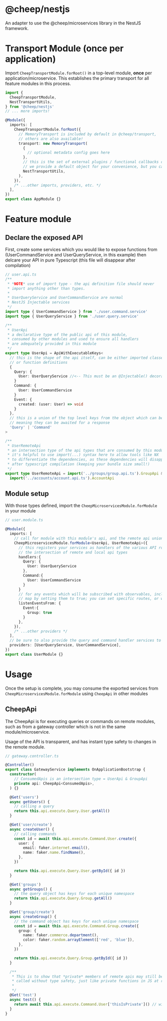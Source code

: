 # @cheep/nestjs

An adapter to use the @cheep/microservices library in the NestJS framework.

# Transport Module (once per application)

Import `CheepTransportModule.forRoot()` in a top-level module, **once** per application/microservice. This establishes the primary transport for all feature modules in this process.

```ts
import {
  CheepTransportModule,
  NestTransportUtils,
} from '@cheep/nestjs'
// ... more imports!

@Module({
  imports: [
    CheepTransportModule.forRoot({
      // MemoryTransport is included by default in @cheep/transport,
      // others are also available!
      transport: new MemoryTransport(
        {
          // optional metadata config goes here
        },
        // this is the set of external plugins / functional callbacks cheep will utilise
        // we provide a default object for your convenience, but you can override it
        NestTransportUtils,
      ),
    }),
    /* ...other imports, providers, etc. */
  ],
})
export class AppModule {}
```

# Feature module

## Declare the exposed API

First, create some services which you would like to expose functions from
(UserCommandService and UserQueryService, in this example)
then delcare your API in pure Typescript (this file will disappear after compilation)

```ts
// user.api.ts
/**
 * *NOTE* use of import type - the api definition file should never
 * import anything other than types.
 *
 * UserQueryService and UserCommandService are normal
 * NestJS Injectable services
 */
import type { UserCommandService } from './user.command.service'
import type { UserQueryService } from './user.query.service'

/**
 * UserApi
 * a declarative type of the public api of this module,
 * consumed by other modules and used to ensure all handlers
 * are adequately provided in this module
 */
export type UserApi = ApiWithExecutableKeys<
  // this is the shape of the api itself, can be either imported classes
  // or function definitions
  {
    Query: {
      User: UserQueryService //<-- This must be an @Injectable() decorated class!
    }
    Command: {
      User: UserCommandService
    }
    Event: {
      created: (user: User) => void
    }
  },
  // this is a union of the top level keys from the object which can be "executed",
  // meaning they can be awaited for a response
  'Query' | 'Command'
>

/**
 * UserRemoteApi
 * an intersection type of the api types that are consumed by this module
 * it's helpful to use import(...) syntax here to allow tools like NX
 * to differentiate the dependencies, as these dependencies will disappear
 * after typescript compilation (keeping your bundle size small!)
 */
export type UserRemoteApi = import('../groups/group.api.ts').GroupApi & // <-- Note the use of intersection (&) here and not union (|)!
  import('../accounts/account.api.ts').AccountApi
```

## Module setup

With those types defined, import the `CheepMicroservicesModule.forModule` in your module

```ts
// user.module.ts

@Module({
  imports: [
    // call for module with this module's api, and the remote api union to be consumed
    CheepMicroservicesModule.forModule<UserApi, UserRemoteApi>({
      // this registers your services as handlers of the various API routes available from
      // the intersection of remote and local api types
      handlers:{
        Query: {
          User: UserQueryService
        },
        Command:{
          User: UserCommandService
        }
      }
      // for any events which will be subscribed with observables, include them in this
      // map by setting them to true; you can set specific routes, or whole subtrees
      listenEventsFrom: {
        Event:{
          Group: true
        }
      },
    }),
    /* ...other providers */
  ],
  // be sure to also provide the query and command handler services to Nest!
  providers: [UserQueryService, UserCommandService],
})
export class UserModule {}
```

# Usage

Once the setup is complete, you may consume the exported services from `CheepMicroservicesModule.forModule` using `CheepApi` in other modules

## CheepApi

The CheepApi is for executing queries or commands on remote modules, such as from
a gateway controller which is not in the same module/microservice.

Usage of the API is transparent, and has instant type safety to changes in the
remote module.

```ts
// gateway.controller.ts

@Controller()
export class GatewayService implements OnApplicationBootstrap {
  constructor(
    // ConsumedApis is an intersection type = UserApi & GroupApi
    private api: CheepApi<ConsumedApis>,
  ) {}

  @Get('users')
  async getUsers() {
    // calling a query
    return this.api.execute.Query.User.getAll()
  }

  @Get('user/create')
  async createUser() {
    // calling commands
    const id = await this.api.execute.Command.User.create({
      user: {
        email: faker.internet.email(),
        name: faker.name.findName(),
      },
    })

    return this.api.execute.Query.User.getById({ id })
  }

  @Get('groups')
  async getGroups() {
    // the query object has keys for each unique namespace
    return this.api.execute.Query.Group.getAll()
  }

  @Get('group/create')
  async createGroup() {
    // the command object has keys for each unique namespace
    const id = await this.api.execute.Command.Group.create({
      group: {
        name: faker.commerce.department(),
        color: faker.random.arrayElement(['red', 'blue']),
      },
    })

    return this.api.execute.Query.Group.getById({ id })
  }

  /**
   * This is to show that *private* members of remote apis may still be
   * called without type safety, just like private functions in JS at runtime
   *
   */
  @Get('test')
  async test() {
    return await this.api.execute.Command.User['thisIsPrivate']() // will be *any*
  }
}
```
